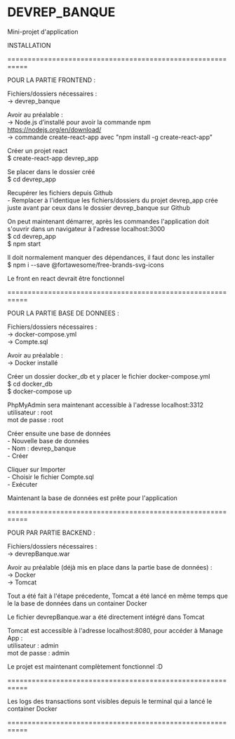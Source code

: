 # DEVREP_BANQUE
Mini-projet d'application


INSTALLATION

===========================================================

POUR LA PARTIE FRONTEND :

Fichiers/dossiers nécessaires :  
-> devrep_banque

Avoir au préalable :  
-> Node.js d’installé pour avoir la commande npm  
https://nodejs.org/en/download/  
-> commande create-react-app avec "npm install -g create-react-app"  

Créer un projet react  
    $ create-react-app devrep_app  

Se placer dans le dossier créé  
    $ cd devrep_app

Recupérer les fichiers depuis Github  
    - Remplacer à l'identique les fichiers/dossiers du projet devrep_app crée juste avant
      par ceux dans le dossier devrep_banque sur Github

On peut maintenant démarrer, après les commandes l'application doit s'ouvrir dans un navigateur à l'adresse localhost:3000  
    $ cd devrep_app  
    $ npm start  

Il doit normalement manquer des dépendances, il faut donc les installer  
    $ npm i --save @fortawesome/free-brands-svg-icons

Le front en react devrait être fonctionnel 

===========================================================

POUR LA PARTIE BASE DE DONNEES :  

Fichiers/dossiers nécessaires :  
-> docker-compose.yml  
-> Compte.sql  

Avoir au préalable :  
-> Docker installé  

Créer un dossier docker_db et y placer le fichier docker-compose.yml  
    $ cd docker_db  
    $ docker-compose up  

PhpMyAdmin sera maintenant accessible à l'adresse localhost:3312  
    utilisateur  : root  
    mot de passe : root  

Créer ensuite une base de données  
    - Nouvelle base de données  
    - Nom : devrep_banque  
    - Créer  

Cliquer sur Importer  
    - Choisir le fichier Compte.sql  
    - Exécuter  

Maintenant la base de données est prête pour l'application  

===========================================================

POUR PAR PARTIE BACKEND :  

Fichiers/dossiers nécessaires :  
-> devrepBanque.war  

Avoir au préalable (déjà mis en place dans la partie base de données) :  
-> Docker  
-> Tomcat  

Tout a été fait à l'étape précedente, Tomcat a été lancé en même temps que le
la base de données dans un container Docker  

Le fichier devrepBanque.war a été directement intégré dans Tomcat  

Tomcat est accessible à l'adresse localhost:8080, pour accéder à Manage App :  
    utilisateur  : admin  
    mot de passe : admin  

Le projet est maintenant complètement fonctionnel :D  

===========================================================

Les logs des transactions sont visibles depuis le terminal qui a lancé le container Docker  

===========================================================

